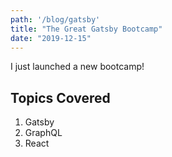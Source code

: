 ```yaml
---
path: '/blog/gatsby'
title: "The Great Gatsby Bootcamp"
date: "2019-12-15"
---
```


I just launched a new bootcamp!

## Topics Covered

1. Gatsby
2. GraphQL
3. React